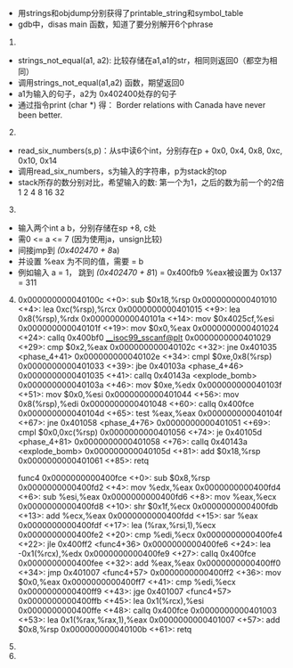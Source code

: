 <!--
 * @Author: your name
 * @Date: 2021-04-12 23:10:43
 * @LastEditTime: 2021-04-13 16:23:04
 * @LastEditors: Please set LastEditors
 * @Description: In User Settings Edit
 * @FilePath: /bomb/sol.md
-->

+ 用strings和objdump分别获得了printable_string和symbol_table
+ gdb中，disas main 函数，知道了要分别解开6个phrase

1. 
  + strings_not_equal(a1, a2): 比较存储在a1,a1的str，相同则返回0（都空为相同）
  + 调用strings_not_equal(a1,a2) 函数，期望返回0
  + a1为输入的句子，a2为 0x402400处存的句子
  + 通过指令print (char *) 得：
    Border relations with Canada have never been better.

2. 
  + read_six_numbers(s,p)：从s中读6个int，分别存在p + 0x0, 0x4, 0x8, 0xc, 0x10, 0x14 
  + 调用read_six_numbers，s为输入的字符串，p为stack的top
  + stack所存的数分别对比，希望输入的数: 第一个为1，之后的数为前一个的2倍
    1 2 4 8 16 32

3. 
  + 输入两个int a b，分别存储在sp +8, c处 
  + 需0 <= a <= 7 (因为使用ja，unsign比较)
  + 间接jmp到 *(0x402470 + 8*a)
  + 并设置 %eax 为不同的值，需要 = b
  + 例如输入 a = 1， 跳到 *(0x402470 + 8*1) = 0x400fb9
    %eax被设置为 0x137 = 311
   
4. 
   0x000000000040100c <+0>:     sub    $0x18,%rsp
   0x0000000000401010 <+4>:     lea    0xc(%rsp),%rcx
   0x0000000000401015 <+9>:     lea    0x8(%rsp),%rdx
   0x000000000040101a <+14>:    mov    $0x4025cf,%esi
   0x000000000040101f <+19>:    mov    $0x0,%eax
   0x0000000000401024 <+24>:    callq  0x400bf0 <__isoc99_sscanf@plt>
   0x0000000000401029 <+29>:    cmp    $0x2,%eax
   0x000000000040102c <+32>:    jne    0x401035 <phase_4+41>
   0x000000000040102e <+34>:    cmpl   $0xe,0x8(%rsp)
   0x0000000000401033 <+39>:    jbe    0x40103a <phase_4+46>
   0x0000000000401035 <+41>:    callq  0x40143a <explode_bomb>
   0x000000000040103a <+46>:    mov    $0xe,%edx
   0x000000000040103f <+51>:    mov    $0x0,%esi
   0x0000000000401044 <+56>:    mov    0x8(%rsp),%edi
   0x0000000000401048 <+60>:    callq  0x400fce <func4>
   0x000000000040104d <+65>:    test   %eax,%eax
   0x000000000040104f <+67>:    jne    0x401058 <phase_4+76>
   0x0000000000401051 <+69>:    cmpl   $0x0,0xc(%rsp)
   0x0000000000401056 <+74>:    je     0x40105d <phase_4+81>
   0x0000000000401058 <+76>:    callq  0x40143a <explode_bomb>
   0x000000000040105d <+81>:    add    $0x18,%rsp
   0x0000000000401061 <+85>:    retq

   func4
   0x0000000000400fce <+0>:     sub    $0x8,%rsp
   0x0000000000400fd2 <+4>:     mov    %edx,%eax
   0x0000000000400fd4 <+6>:     sub    %esi,%eax
   0x0000000000400fd6 <+8>:     mov    %eax,%ecx
   0x0000000000400fd8 <+10>:    shr    $0x1f,%ecx
   0x0000000000400fdb <+13>:    add    %ecx,%eax
   0x0000000000400fdd <+15>:    sar    %eax
   0x0000000000400fdf <+17>:    lea    (%rax,%rsi,1),%ecx
   0x0000000000400fe2 <+20>:    cmp    %edi,%ecx
   0x0000000000400fe4 <+22>:    jle    0x400ff2 <func4+36>
   0x0000000000400fe6 <+24>:    lea    -0x1(%rcx),%edx
   0x0000000000400fe9 <+27>:    callq  0x400fce <func4>
   0x0000000000400fee <+32>:    add    %eax,%eax
   0x0000000000400ff0 <+34>:    jmp    0x401007 <func4+57>
   0x0000000000400ff2 <+36>:    mov    $0x0,%eax
   0x0000000000400ff7 <+41>:    cmp    %edi,%ecx
   0x0000000000400ff9 <+43>:    jge    0x401007 <func4+57>
   0x0000000000400ffb <+45>:    lea    0x1(%rcx),%esi
   0x0000000000400ffe <+48>:    callq  0x400fce <func4>
   0x0000000000401003 <+53>:    lea    0x1(%rax,%rax,1),%eax
   0x0000000000401007 <+57>:    add    $0x8,%rsp
   0x000000000040100b <+61>:    retq
5. 

6. 
